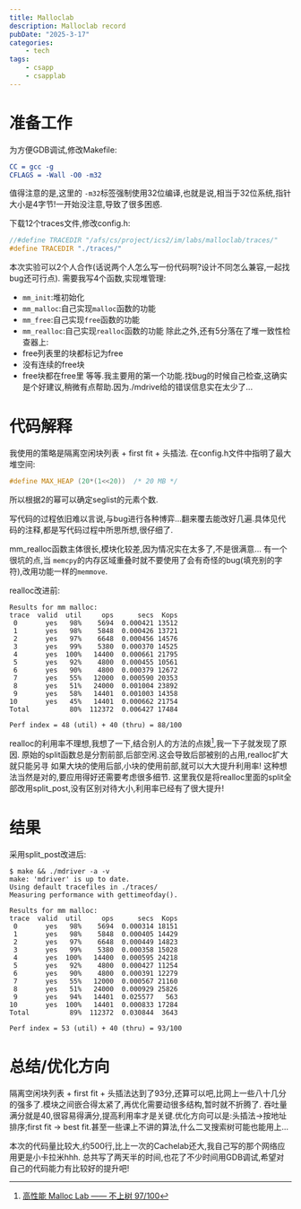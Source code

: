 ```yaml
---
title: Malloclab
description: Malloclab record
pubDate: "2025-3-17"
categories:
    - tech
tags:
    - csapp
    - csapplab
---
```


# 准备工作
为方便GDB调试,修改Makefile:
```cmake
CC = gcc -g
CFLAGS = -Wall -O0 -m32
```
值得注意的是,这里的 `-m32`标签强制使用32位编译,也就是说,相当于32位系统,指针大小是4字节!一开始没注意,导致了很多困惑.

下载12个traces文件,修改config.h:
```C
//#define TRACEDIR "/afs/cs/project/ics2/im/labs/malloclab/traces/"  
#define TRACEDIR "./traces/"
```

本次实验可以2个人合作(话说两个人怎么写一份代码啊?设计不同怎么兼容,一起找bug还可行点).
需要我写4个函数,实现堆管理:
- `mm_init`:堆初始化
- `mm_malloc`:自己实现`malloc`函数的功能
- `mm_free`:自己实现`free`函数的功能
- `mm_realloc`:自己实现`realloc`函数的功能
除此之外,还有5分落在了堆一致性检查器上:
- free列表里的块都标记为free
- 没有连续的free块
- free块都在free里
等等.我主要用的第一个功能.找bug的时候自己检查,这确实是个好建议,稍微有点帮助.因为./mdrive给的错误信息实在太少了...


# 代码解释
我使用的策略是隔离空闲块列表 + first fit + 头插法.
在config.h文件中指明了最大堆空间:
```C
#define MAX_HEAP (20*(1<<20))  /* 20 MB */
```
所以根据2的幂可以确定seglist的元素个数.

写代码的过程依旧难以言说,与bug进行各种博弈...翻来覆去能改好几遍.具体见代码的注释,都是写代码过程中所思所想,很仔细了.

mm_realloc函数主体很长,模块化较差,因为情况实在太多了,不是很满意...
有一个很坑的点,当 `memcpy`的内存区域重叠时就不要使用了会有奇怪的bug(填充别的字符),改用功能一样的`memmove`.

realloc改进前:
```shell
Results for mm malloc:
trace  valid  util     ops      secs  Kops
 0       yes   98%    5694  0.000421 13512
 1       yes   98%    5848  0.000426 13721
 2       yes   97%    6648  0.000456 14576
 3       yes   99%    5380  0.000370 14525
 4       yes  100%   14400  0.000661 21795
 5       yes   92%    4800  0.000455 10561
 6       yes   90%    4800  0.000379 12672
 7       yes   55%   12000  0.000590 20353
 8       yes   51%   24000  0.001004 23892
 9       yes   58%   14401  0.001003 14358
10       yes   45%   14401  0.000662 21754
Total          80%  112372  0.006427 17484

Perf index = 48 (util) + 40 (thru) = 88/100
```
realloc的利用率不理想,我想了一下,结合别人的方法的点拨[^1],我一下子就发现了原因.
原始的split函数总是分割前部,后部空闲.这会导致后部被别的占用,realloc扩大就只能另寻
如果大块的使用后部,小块的使用前部,就可以大大提升利用率!
这种想法当然是对的,要应用得好还需要考虑很多细节.
这里我仅是将realloc里面的split全部改用split_post,没有区别对待大小,利用率已经有了很大提升!

[^1]:[高性能 Malloc Lab —— 不上树 97/100](https://zhuanlan.zhihu.com/p/374478609)

# 结果
采用split_post改进后:
```shell
$ make && ./mdriver -a -v
make: 'mdriver' is up to date.
Using default tracefiles in ./traces/
Measuring performance with gettimeofday().

Results for mm malloc:
trace  valid  util     ops      secs  Kops
 0       yes   98%    5694  0.000314 18151
 1       yes   98%    5848  0.000405 14429
 2       yes   97%    6648  0.000449 14823
 3       yes   99%    5380  0.000358 15028
 4       yes  100%   14400  0.000595 24218
 5       yes   92%    4800  0.000427 11254
 6       yes   90%    4800  0.000391 12279
 7       yes   55%   12000  0.000567 21160
 8       yes   51%   24000  0.000929 25826
 9       yes   94%   14401  0.025577   563
10       yes  100%   14401  0.000833 17284
Total          89%  112372  0.030844  3643

Perf index = 53 (util) + 40 (thru) = 93/100
```

# 总结/优化方向
隔离空闲块列表 + first fit + 头插法达到了93分,还算可以吧,比网上一些八十几分的强多了.模块之间嵌合得太紧了,再优化需要动很多结构,暂时就不折腾了.
吞吐量满分就是40,很容易得满分,提高利用率才是关键.优化方向可以是:头插法->按地址排序;first fit -> best fit.甚至一些课上不讲的算法,什么二叉搜索树可能也能用上...

本次的代码量比较大,约500行,比上一次的Cachelab还大,我自己写的那个网络应用更是小卡拉米hhh.
总共写了两天半的时间,也花了不少时间用GDB调试,希望对自己的代码能力有比较好的提升吧!